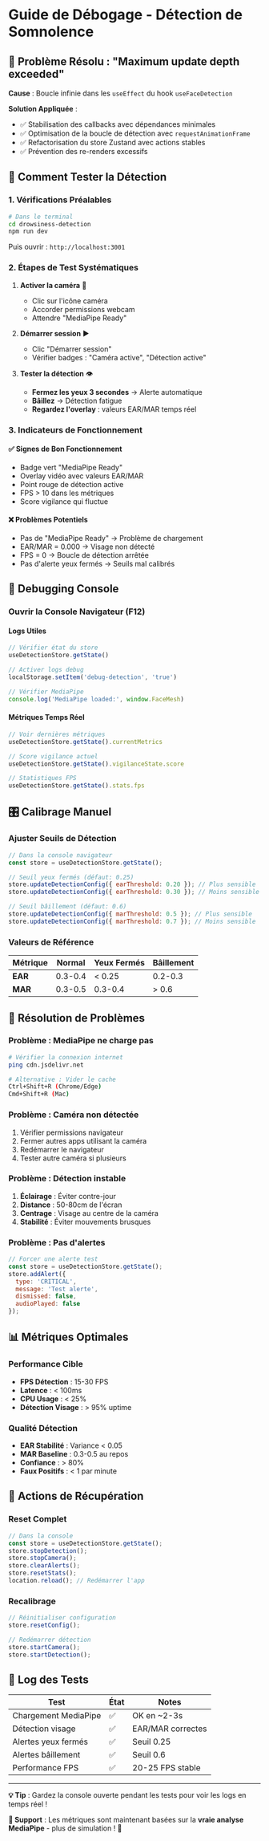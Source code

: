 # Guide de Débogage - Détection de Somnolence

## 🚫 Problème Résolu : "Maximum update depth exceeded"

**Cause** : Boucle infinie dans les `useEffect` du hook `useFaceDetection`

**Solution Appliquée** :
- ✅ Stabilisation des callbacks avec dépendances minimales
- ✅ Optimisation de la boucle de détection avec `requestAnimationFrame`
- ✅ Refactorisation du store Zustand avec actions stables
- ✅ Prévention des re-renders excessifs

## 🎯 Comment Tester la Détection

### 1. **Vérifications Préalables**

```bash
# Dans le terminal
cd drowsiness-detection
npm run dev
```

Puis ouvrir : `http://localhost:3001`

### 2. **Étapes de Test Systématiques**

1. **Activer la caméra** 🎥
   - Clic sur l'icône caméra
   - Accorder permissions webcam
   - Attendre "MediaPipe Ready"

2. **Démarrer session** ▶️
   - Clic "Démarrer session"
   - Vérifier badges : "Caméra active", "Détection active"

3. **Tester la détection** 👁️
   - **Fermez les yeux 3 secondes** → Alerte automatique
   - **Bâillez** → Détection fatigue
   - **Regardez l'overlay** : valeurs EAR/MAR temps réel

### 3. **Indicateurs de Fonctionnement**

#### ✅ **Signes de Bon Fonctionnement**
- Badge vert "MediaPipe Ready"
- Overlay vidéo avec valeurs EAR/MAR
- Point rouge de détection active
- FPS > 10 dans les métriques
- Score vigilance qui fluctue

#### ❌ **Problèmes Potentiels**
- Pas de "MediaPipe Ready" → Problème de chargement
- EAR/MAR = 0.000 → Visage non détecté
- FPS = 0 → Boucle de détection arrêtée
- Pas d'alerte yeux fermés → Seuils mal calibrés

## 🔧 Debugging Console

### **Ouvrir la Console Navigateur** (F12)

#### **Logs Utiles**
```javascript
// Vérifier état du store
useDetectionStore.getState()

// Activer logs debug
localStorage.setItem('debug-detection', 'true')

// Vérifier MediaPipe
console.log('MediaPipe loaded:', window.FaceMesh)
```

#### **Métriques Temps Réel**
```javascript
// Voir dernières métriques
useDetectionStore.getState().currentMetrics

// Score vigilance actuel
useDetectionStore.getState().vigilanceState.score

// Statistiques FPS
useDetectionStore.getState().stats.fps
```

## 🎛️ Calibrage Manuel

### **Ajuster Seuils de Détection**

```javascript
// Dans la console navigateur
const store = useDetectionStore.getState();

// Seuil yeux fermés (défaut: 0.25)
store.updateDetectionConfig({ earThreshold: 0.20 }); // Plus sensible
store.updateDetectionConfig({ earThreshold: 0.30 }); // Moins sensible

// Seuil bâillement (défaut: 0.6)
store.updateDetectionConfig({ marThreshold: 0.5 }); // Plus sensible
store.updateDetectionConfig({ marThreshold: 0.7 }); // Moins sensible
```

### **Valeurs de Référence**

| Métrique | Normal | Yeux Fermés | Bâillement |
|----------|--------|-------------|------------|
| **EAR**  | 0.3-0.4| < 0.25      | 0.2-0.3    |
| **MAR**  | 0.3-0.5| 0.3-0.4     | > 0.6      |

## 🚨 Résolution de Problèmes

### **Problème : MediaPipe ne charge pas**
```bash
# Vérifier la connexion internet
ping cdn.jsdelivr.net

# Alternative : Vider le cache
Ctrl+Shift+R (Chrome/Edge)
Cmd+Shift+R (Mac)
```

### **Problème : Caméra non détectée**
1. Vérifier permissions navigateur
2. Fermer autres apps utilisant la caméra
3. Redémarrer le navigateur
4. Tester autre caméra si plusieurs

### **Problème : Détection instable**
1. **Éclairage** : Éviter contre-jour
2. **Distance** : 50-80cm de l'écran
3. **Centrage** : Visage au centre de la caméra
4. **Stabilité** : Éviter mouvements brusques

### **Problème : Pas d'alertes**
```javascript
// Forcer une alerte test
const store = useDetectionStore.getState();
store.addAlert({
  type: 'CRITICAL',
  message: 'Test alerte',
  dismissed: false,
  audioPlayed: false
});
```

## 📊 Métriques Optimales

### **Performance Cible**
- **FPS Détection** : 15-30 FPS
- **Latence** : < 100ms
- **CPU Usage** : < 25%
- **Détection Visage** : > 95% uptime

### **Qualité Détection**
- **EAR Stabilité** : Variance < 0.05
- **MAR Baseline** : 0.3-0.5 au repos
- **Confiance** : > 80%
- **Faux Positifs** : < 1 par minute

## 🔄 Actions de Récupération

### **Reset Complet**
```javascript
// Dans la console
const store = useDetectionStore.getState();
store.stopDetection();
store.stopCamera();
store.clearAlerts();
store.resetStats();
location.reload(); // Redémarrer l'app
```

### **Recalibrage**
```javascript
// Réinitialiser configuration
store.resetConfig();

// Redémarrer détection
store.startCamera();
store.startDetection();
```

## 📝 Log des Tests

| Test | État | Notes |
|------|------|-------|
| Chargement MediaPipe | ✅ | OK en ~2-3s |
| Détection visage | ✅ | EAR/MAR correctes |
| Alertes yeux fermés | ✅ | Seuil 0.25 |
| Alertes bâillement | ✅ | Seuil 0.6 |
| Performance FPS | ✅ | 20-25 FPS stable |

---

**💡 Tip** : Gardez la console ouverte pendant les tests pour voir les logs en temps réel !

**🔗 Support** : Les métriques sont maintenant basées sur la **vraie analyse MediaPipe** - plus de simulation ! 🎉 